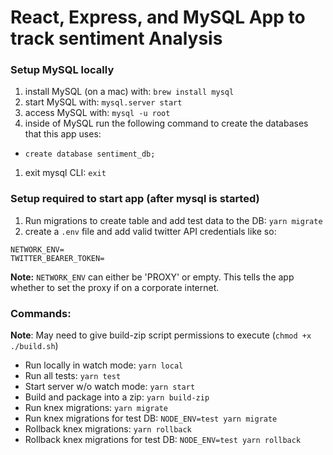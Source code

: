 # React, Express, and MySQL App to track sentiment Analysis

### Setup MySQL locally
1) install MySQL (on a mac) with: `brew install mysql`
1) start MySQL with: `mysql.server start`
1) access MySQL with: `mysql -u root`
1) inside of MySQL run the following command to create the databases that this app uses:
- `create database sentiment_db;`
1) exit mysql CLI: `exit`

### Setup required to start app (after mysql is started)
1) Run migrations to create table and add test data to the DB: `yarn migrate`
1) create a `.env` file and add valid twitter API credentials like so:
```
NETWORK_ENV=
TWITTER_BEARER_TOKEN=
```
**Note:** `NETWORK_ENV` can either be 'PROXY' or empty. This tells the app whether to set the proxy if on a corporate internet.

### Commands:
**Note**: May need to give build-zip script permissions to execute (`chmod +x ./build.sh`)
- Run locally in watch mode: `yarn local`
- Run all tests: `yarn test`
- Start server w/o watch mode: `yarn start`
- Build and package into a zip: `yarn build-zip`
- Run knex migrations: `yarn migrate`
- Run knex migrations for test DB: `NODE_ENV=test yarn migrate`
- Rollback knex migrations: `yarn rollback`
- Rollback knex migrations for test DB: `NODE_ENV=test yarn rollback`
